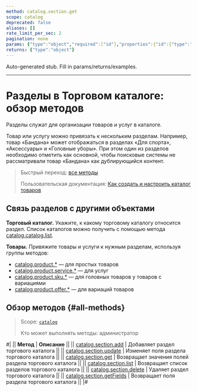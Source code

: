 ```yaml
---
method: catalog.section.get
scope: catalog
deprecated: false
aliases: []
rate_limit_per_sec: 2
pagination: none
params: {"type":"object","required":["id"],"properties":{"id":{"type":"integer"}}}
returns: {"type":"object"}
---
```


Auto-generated stub. Fill in params/returns/examples.

---

# Разделы в Торговом каталоге: обзор методов

Разделы служат для организации товаров и услуг в каталоге.

Товар или услугу можно привязать к нескольким разделам. Например, товар «Бандана» может отображаться в разделах «Для спорта», «Аксессуары» и «Головные уборы». При этом один из разделов необходимо отметить как основной, чтобы поисковые системы не рассматривали товар «Бандана» как дублирующийся контент. 

> Быстрый переход: [все методы](#all-methods)
> 
> Пользовательская документация: [Как создать и настроить каталог товаров](https://helpdesk.bitrix24.ru/open/20922462/)

## Связь разделов с другими объектами

**Торговый каталог.** Укажите, к какому торговому каталогу относится раздел. Список каталогов можно получить с помощью метода [catalog.catalog.list](../catalog/catalog-catalog-list.md).

**Товары.** Привяжите товары и услуги к нужным разделам, используя группы методов:
- [catalog.product.*](../product/index.md) — для простых товаров
- [catalog.product.service.*](../product/service/index.md) — для услуг
- [catalog.product.sku.*](../product/sku/index.md) — для головных товаров у товаров с вариациями
- [catalog.product.offer.*](../product/offer/index.md) — для вариаций товаров

## Обзор методов {#all-methods}

> Scope: [`catalog`](../../scopes/permissions.md)
>
> Кто может выполнять методы: администратор

#|
|| **Метод** | **Описание** ||
|| [catalog.section.add](./catalog-section-add.md) | Добавляет раздел торгового каталога ||
|| [catalog.section.update](./catalog-section-update.md) | Изменяет поля раздела торгового каталога ||
|| [catalog.section.get](./catalog-section-get.md) | Возвращает значения полей раздела торгового каталога ||
|| [catalog.section.list](./catalog-section-list.md) | Возвращает список разделов торгового каталога ||
|| [catalog.section.delete](./catalog-section-delete.md) | Удаляет раздел торгового каталога ||
|| [catalog.section.getFields](./catalog-section-get-fields.md) | Возвращает поля раздела торгового каталога ||
|#
